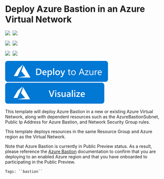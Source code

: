 # Deploy Azure Bastion in an Azure Virtual Network

<IMG SRC="https://azurequickstartsservice.blob.core.windows.net/badges/101-azure-bastion-nsg/PublicLastTestDate.svg" />&nbsp;
<IMG SRC="https://azurequickstartsservice.blob.core.windows.net/badges/101-azure-bastion-nsg/PublicDeployment.svg" />&nbsp;

<IMG SRC="https://azurequickstartsservice.blob.core.windows.net/badges/101-azure-bastion-nsg/FairfaxLastTestDate.svg" />&nbsp;
<IMG SRC="https://azurequickstartsservice.blob.core.windows.net/badges/101-azure-bastion-nsg/FairfaxDeployment.svg" />&nbsp;

<IMG SRC="https://azurequickstartsservice.blob.core.windows.net/badges/101-azure-bastion-nsg/BestPracticeResult.svg" />&nbsp;
<IMG SRC="https://azurequickstartsservice.blob.core.windows.net/badges/101-azure-bastion-nsg/CredScanResult.svg" />&nbsp;

<a href="https://portal.azure.com/#create/Microsoft.Template/uri/https%3A%2F%2Fraw.githubusercontent.com%2FAzure%2Fazure-quickstart-templates%2Fmaster%2F101-azure-bastion-nsg%2Fazuredeploy.json" target="_blank">
<img src="https://raw.githubusercontent.com/Azure/azure-quickstart-templates/master/1-CONTRIBUTION-GUIDE/images/deploytoazure.svg?sanitize=true"/>
</a>
<a href="http://armviz.io/#/?load=https%3A%2F%2Fraw.githubusercontent.com%2FAzure%2Fazure-quickstart-templates%2Fmaster%2F101-azure-bastion-nsg%2Fazuredeploy.json" target="_blank">
<img src="https://raw.githubusercontent.com/Azure/azure-quickstart-templates/master/1-CONTRIBUTION-GUIDE/images/visualizebutton.svg?sanitize=true"/>
</a>

This template will deploy Azure Bastion in a new or existing Azure Virtual Network, along with dependent resources such as the AzureBastionSubnet, Public Ip Address for Azure Bastion, and Network Security Group rules.

This template deploys resources in the same Resource Group and Azure region as the Virtual Network.

Note that Azure Bastion is currently in Public Preview status.  As a result, please reference the <a href="https://docs.microsoft.com/en-us/azure/bastion/bastion-overview" target="_blank">Azure Bastion</a> documentation to confirm that you are deploying to an enabled Azure region and that you have onboarded to participating in the Public Preview.

```
Tags: ``bastion``
